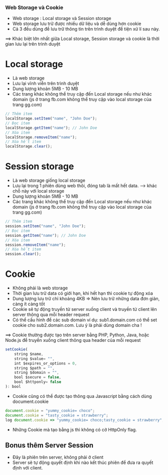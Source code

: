 ### Web Storage và Cookie

- Web storage : Local storage và Session storage
- Web storage lưu trữ được nhiều dữ liệu và dễ dùng hơn cookie
- Cả 3 đều dùng để lưu trữ thông tin trên trình duyệt để tiện xử lí sau này.

==> Khác biệt lớn nhất giữa Local storage, Session storage và cookie là thời gian lưu lại trên trình duyệt

# Local storage

- Là web storage
- Lưu lại vĩnh viễn trên trình duyệt
- Dung lượng khoản 5MB - 10 MB
- Các trang khác không thể truy cập đến Local storage nếu như khác domain (js ở trang fb.com không thể truy cập vào local storage của trang gg.com)

```js
// Thêm item
localStorage.setItem("name", "John Doe");
// Đọc item
localStorage.getItem("name"); // John Doe
// Xóa item
localStorage.removeItem("name");
// Xóa hết item
localStorage.clear();
```

# Session storage

- Là web storage giống local storage
- Lưu lại trong 1 phiên dùng web thôi, đóng tab là mất hết data. --> khác chỗ này với local storage
- Dung lượng khoản 5MB - 10 MB
- Các trang khác không thể truy cập đến Local storage nếu như khác domain (js ở trang fb.com không thể truy cập vào local storage của trang gg.com)

```js
// Thêm item
session.setItem("name", "John Doe");
// Đọc item
session.getItem("name"); // John Doe
// Xóa item
session.removeItem("name");
// Xóa hết item
session.clear();
```

# Cookie

- Không phải là web storage
- Thời gian lưu trữ data có giới hạn, khi hết hạn thì cookie tự động xóa
- Dung lượng lưu trữ chỉ khoảng 4KB => Nên lưu trữ những data đơn giản, càng ít càng tốt
- Cookie sẽ tự động truyền từ server xuống client và truyền từ client lên server thông qua mỗi header request
- Có thể cấu hình để các sub domain ví dụ: sub1.domain.com có thể set cookie cho sub2.domain.com. Lưu ý là phải dùng domain cha !

==> Cookie thường được tạo trên server bằng PHP, Python, Java, hoặc Node.js để truyền xuống client thông qua header của mỗi request

```js
setCookie(
    string $name,
    string $value= "",
    int $expires_or_options = 0,
    string $path = "",
    string $domain = "",
    bool $secure = false,
    bool $httponly= false
): bool
```

- Cookie cũng có thể được tạo thông qua Javascript bằng cách dùng document.cookie

```js
document.cookie = "yummy_cookie= choco";
document.cookie = "tasty_cookie = strawberry";
log document.cookie => "yummy_cookie= choco;tasty_cookie = strawberry";
```
- Những Cookie mà tạo bằng js thì không có cờ HttpOnly flag.


## Bonus thêm Server Session
- Đây là phiên trên server, không phải ở client
- Server sẽ tự động quyết định khi nào kết thúc phiên để đưa ra quyết định với client.
